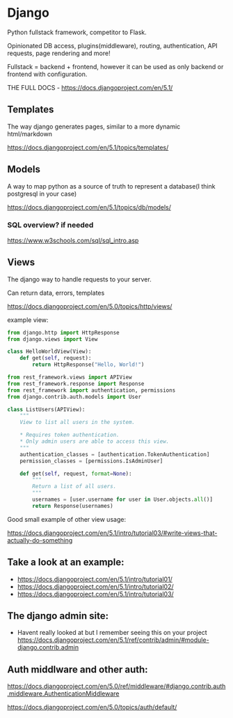 # Django
Python fullstack framework, competitor to Flask.

Opinionated DB access, plugins(middleware), routing, authentication, API requests, page rendering and more!

Fullstack = backend + frontend, however it can be used as only backend or frontend with configuration.

THE FULL DOCS - https://docs.djangoproject.com/en/5.1/

## Templates
The way django generates pages, similar to a more dynamic html/markdown

https://docs.djangoproject.com/en/5.1/topics/templates/

## Models 
A way to map python as a source of truth to represent a database(I think postgresql in your case)

https://docs.djangoproject.com/en/5.1/topics/db/models/

### SQL overview? if needed
https://www.w3schools.com/sql/sql_intro.asp

## Views

The django way to handle requests to your server.

Can return data, errors, templates

https://docs.djangoproject.com/en/5.0/topics/http/views/

example view:
```python
from django.http import HttpResponse
from django.views import View

class HelloWorldView(View):
    def get(self, request):
        return HttpResponse("Hello, World!")
```


```python
from rest_framework.views import APIView
from rest_framework.response import Response
from rest_framework import authentication, permissions
from django.contrib.auth.models import User

class ListUsers(APIView):
    """
    View to list all users in the system.

    * Requires token authentication.
    * Only admin users are able to access this view.
    """
    authentication_classes = [authentication.TokenAuthentication]
    permission_classes = [permissions.IsAdminUser]

    def get(self, request, format=None):
        """
        Return a list of all users.
        """
        usernames = [user.username for user in User.objects.all()]
        return Response(usernames)
```


Good small example of other view usage:

https://docs.djangoproject.com/en/5.1/intro/tutorial03/#write-views-that-actually-do-something

## Take a look at an example:
* https://docs.djangoproject.com/en/5.1/intro/tutorial01/
* https://docs.djangoproject.com/en/5.1/intro/tutorial02/
* https://docs.djangoproject.com/en/5.1/intro/tutorial03/

## The django admin site:
* Havent really looked at but I remember seeing this on your project
https://docs.djangoproject.com/en/5.1/ref/contrib/admin/#module-django.contrib.admin

## Auth middlware and other auth:
https://docs.djangoproject.com/en/5.0/ref/middleware/#django.contrib.auth.middleware.AuthenticationMiddleware

https://docs.djangoproject.com/en/5.0/topics/auth/default/